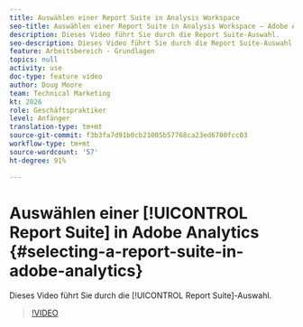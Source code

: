 ```yaml
---
title: Auswählen einer Report Suite in Analysis Workspace
seo-title: Auswählen einer Report Suite in Analysis Workspace – Adobe Analytics
description: Dieses Video führt Sie durch die Report Suite-Auswahl.
seo-description: Dieses Video führt Sie durch die Report Suite-Auswahl. - Adobe Analytics
feature: Arbeitsbereich - Grundlagen
topics: null
activity: use
doc-type: feature video
author: Doug Moore
team: Technical Marketing
kt: 2026
role: Geschäftspraktiker
level: Anfänger
translation-type: tm+mt
source-git-commit: f3b3fa7d91b0cb21005b57768ca23ed6700fcc03
workflow-type: tm+mt
source-wordcount: '57'
ht-degree: 91%

---
```



# Auswählen einer [!UICONTROL Report Suite] in Adobe Analytics {#selecting-a-report-suite-in-adobe-analytics}

Dieses Video führt Sie durch die [!UICONTROL Report Suite]-Auswahl.

>[!VIDEO](https://video.tv.adobe.com/v/23967/?quality=12)
